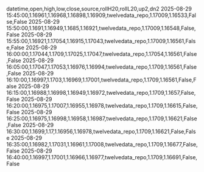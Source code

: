 datetime,open,high,low,close,source,rollH20,rollL20,up2,dn2
2025-08-29 15:45:00,1.16961,1.16968,1.16898,1.16909,twelvedata_repo,1.17009,1.16533,False,False
2025-08-29 15:50:00,1.1691,1.16949,1.1685,1.16921,twelvedata_repo,1.17009,1.16548,False,False
2025-08-29 15:55:00,1.16921,1.17054,1.16915,1.17043,twelvedata_repo,1.17009,1.16561,False,False
2025-08-29 16:00:00,1.17044,1.1709,1.17025,1.17047,twelvedata_repo,1.17054,1.16561,False,False
2025-08-29 16:05:00,1.17047,1.17053,1.16976,1.16994,twelvedata_repo,1.1709,1.16561,False,False
2025-08-29 16:10:00,1.16997,1.1703,1.16969,1.17001,twelvedata_repo,1.1709,1.16561,False,False
2025-08-29 16:15:00,1.16988,1.16998,1.16949,1.16972,twelvedata_repo,1.1709,1.1657,False,False
2025-08-29 16:20:00,1.16975,1.17007,1.16955,1.16978,twelvedata_repo,1.1709,1.16615,False,False
2025-08-29 16:25:00,1.16975,1.16998,1.16958,1.16987,twelvedata_repo,1.1709,1.16621,False,False
2025-08-29 16:30:00,1.1699,1.17,1.16956,1.16978,twelvedata_repo,1.1709,1.16621,False,False
2025-08-29 16:35:00,1.16982,1.17031,1.16961,1.17008,twelvedata_repo,1.1709,1.16677,False,False
2025-08-29 16:40:00,1.16997,1.17001,1.16966,1.16977,twelvedata_repo,1.1709,1.16691,False,False
